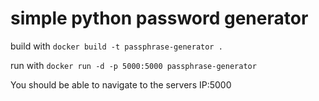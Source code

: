 # simple python password generator
 
build with  ```docker build -t passphrase-generator .```

run with ```docker run -d -p 5000:5000 passphrase-generator```

You should be able to navigate to the servers IP:5000